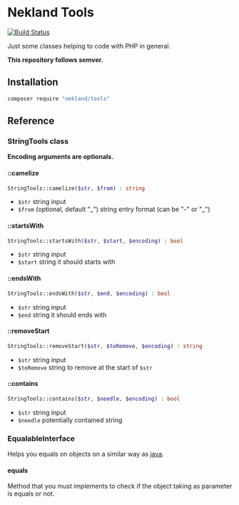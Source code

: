 Nekland Tools
=============

[![Build Status](https://travis-ci.org/Nekland/Tools.svg?branch=master)](https://travis-ci.org/Nekland/Tools)

Just some classes helping to code with PHP in general.

**This repository follows semver.**

Installation
------------

```bash
composer require "nekland/tools"
```

Reference
---------

### StringTools class

**Encoding arguments are optionals.**

#### ::camelize

```php
StringTools::camelize($str, $from) : string
```

* `$str` string input
* `$from` (optional, default "\_") string entry format (can be "-" or "\_")

#### ::startsWith

```php
StringTools::startsWith($str, $start, $encoding) : bool
```

* `$str` string input
* `$start` string it should starts with

#### ::endsWith

```php
StringTools::endsWith($str, $end, $encoding) : bool
```

* `$str` string input
* `$end` string it should ends with

#### ::removeStart

```php
StringTools::removeStart($str, $toRemove, $encoding) : string
```

* `$str` string input
* `$toRemove` string to remove at the start of `$str`

#### ::contains

```php
StringTools::contains($str, $needle, $encoding) : bool
```

* `$str` string input
* `$needle` potentially contained string

### EqualableInterface

Helps you equals on objects on a similar way as [java](http://stackoverflow.com/questions/1643067/whats-the-difference-between-equals-and).

#### equals

Method that you must implements to check if the object taking as parameter is equals or not.
